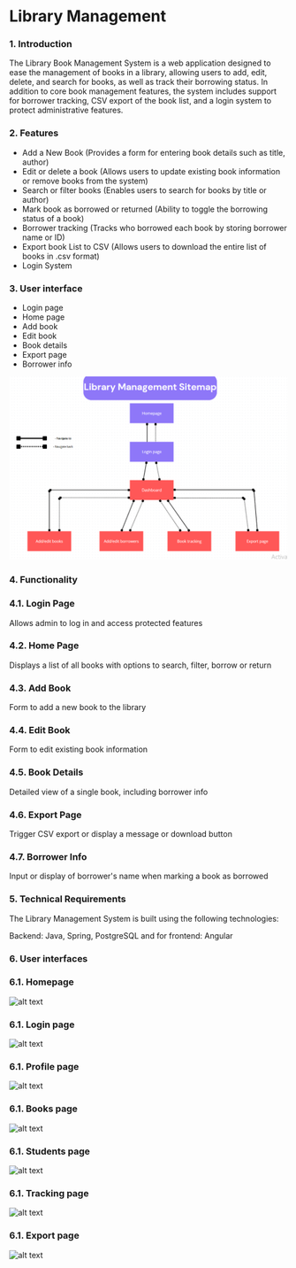 # Library Management 

### 1. Introduction

The Library Book Management System is a web application designed to ease the management of books in a library, allowing users to add, edit, delete, and search for books, as well as track their borrowing status.
In addition to core book management features, the system includes support for borrower tracking, CSV export of the book list, and a login system to protect administrative features. 

### 2. Features

- Add a New Book (Provides a form for entering book details such as title, author)
- Edit or delete a book (Allows users to update existing book information or remove books from the system)
- Search or filter books (Enables users to search for books by title or author)
- Mark book as borrowed or returned (Ability to toggle the borrowing status of a book)
- Borrower tracking (Tracks who borrowed each book by storing borrower name or ID)
- Export book List to CSV (Allows users to download the entire list of books in .csv format)
- Login System
  

### 3. User interface

- Login page	
- Home page	
- Add book	
- Edit book	
- Book details	
- Export page	
- Borrower info

![alt text](https://github.com/jaymz81/Library-Manager-Issues/blob/main/LB%20Sitemap.png)
### 4. Functionality

### 4.1. Login Page	
 Allows admin to log in and access protected features
 ### 4.2. Home Page
 Displays a list of all books with options to search, filter, borrow or return
### 4.3. Add Book
 Form to add a new book to the library
### 4.4. Edit Book
 Form to edit existing book information
### 4.5. Book Details
 Detailed view of a single book, including borrower info
### 4.6. Export Page
 Trigger CSV export or display a message or download button
### 4.7. Borrower Info
 Input or display of borrower's name when marking a book as borrowed

### 5. Technical Requirements 
The Library Management System is built using the following technologies:

Backend: Java, Spring, PostgreSQL and for frontend: Angular

### 6. User interfaces

### 6.1. Homepage
![alt text]()
### 6.1. Login page
![alt text]()
### 6.1. Profile page
![alt text]()
### 6.1. Books page
![alt text]()
### 6.1. Students page
![alt text]()
### 6.1. Tracking page
![alt text]()
### 6.1. Export page
![alt text]()


